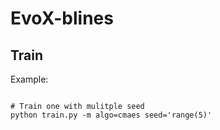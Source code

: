 # EvoX-blines

## Train

Example:

```shell

# Train one with mulitple seed
python train.py -m algo=cmaes seed='range(5)'

```
